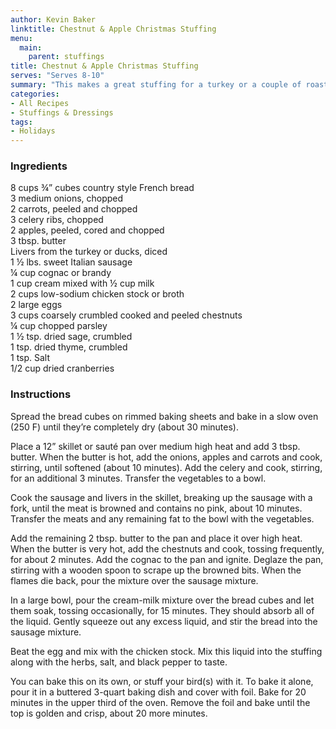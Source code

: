 ```yaml
---
author: Kevin Baker
linktitle: Chestnut & Apple Christmas Stuffing
menu:
  main:
    parent: stuffings
title: Chestnut & Apple Christmas Stuffing
serves: "Serves 8-10"
summary: "This makes a great stuffing for a turkey or a couple of roasted ducks or chickens."
categories:
- All Recipes
- Stuffings & Dressings
tags:
- Holidays
---
```

### Ingredients

<div class="ingredient-list">

8 cups ¾” cubes country style French bread  
3 medium onions, chopped  
2 carrots, peeled and chopped  
3 celery ribs, chopped  
2 apples, peeled, cored and chopped  
3 tbsp. butter  
Livers from the turkey or ducks, diced  
1 ½ lbs. sweet Italian sausage  
¼ cup cognac or brandy  
1 cup cream mixed with ½ cup milk  
2 cups low-sodium chicken stock or broth  
2 large eggs  
3 cups coarsely crumbled cooked and peeled chestnuts  
¼ cup chopped parsley  
1 ½ tsp. dried sage, crumbled  
1 tsp. dried thyme, crumbled  
1 tsp. Salt  
1/2 cup dried cranberries  

</div>

### Instructions
Spread the bread cubes on rimmed baking sheets and bake in a slow oven (250 F) until they’re completely dry (about 30 minutes).

Place a 12” skillet or sauté pan over medium high heat and add 3 tbsp. butter. When the butter is hot, add the onions, apples and carrots and cook, stirring, until softened (about 10 minutes). Add the celery and cook, stirring, for an additional 3 minutes.  Transfer the vegetables to a bowl.

Cook the sausage and livers in the skillet, breaking up the sausage with a fork, until the meat is browned and contains no pink, about 10 minutes. Transfer the meats and any remaining fat to the bowl with the vegetables.

Add the remaining 2 tbsp. butter to the pan and place it over high heat. When the butter is very hot, add the chestnuts and cook, tossing frequently, for about 2 minutes. Add the cognac to the pan and ignite.  Deglaze the pan, stirring with a wooden spoon to scrape up the browned bits.  When the flames die back, pour the mixture over the sausage mixture.

In a large bowl, pour the cream-milk mixture over the bread cubes and let them soak, tossing occasionally, for 15 minutes. They should absorb all of the liquid. Gently squeeze out any excess liquid, and stir the bread into the sausage mixture.

Beat the egg and mix with the chicken stock. Mix this liquid into the stuffing along with the herbs, salt, and black pepper to taste.

You can bake this on its own, or stuff your bird(s) with it.  To bake it alone, pour it in a buttered 3-quart baking dish and cover with foil. Bake for 20 minutes in the upper third of the oven. Remove the foil and bake until the top is golden and crisp, about 20 more minutes.